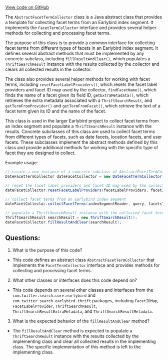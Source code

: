 [View code on GitHub](https://github.com/misbahsy/the-algorithm/src/java/com/twitter/search/earlybird/search/facets/AbstractFacetTermCollector.java)

The `AbstractFacetTermCollector` class is a Java abstract class that provides a template for collecting facet terms from an Earlybird index segment. It implements the `FacetTermCollector` interface and provides several helper methods for collecting and processing facet terms. 

The purpose of this class is to provide a common interface for collecting facet terms from different types of facets in an Earlybird index segment. It defines several abstract methods that must be implemented by any concrete subclass, including `fillResultAndClear()`, which populates a `ThriftSearchResult` instance with the results collected by the collector and clears all collected results in the collector. 

The class also provides several helper methods for working with facet terms, including `resetFacetLabelProviders()`, which resets the facet label providers and facet ID map used by the collector, `findFacetName()`, which finds the name of a facet given its field ID, `getExtraMetadata()`, which retrieves the extra metadata associated with a `ThriftSearchResult`, and `getTermFromProvider()` and `getTermFromFacet()`, which retrieve the text of a facet term given its ID and the name of the facet. 

This class is used in the larger Earlybird project to collect facet terms from an index segment and populate a `ThriftSearchResult` instance with the results. Concrete subclasses of this class are used to collect facet terms from different types of facets, such as date facets, location facets, and user facets. These subclasses implement the abstract methods defined by this class and provide additional methods for working with the specific type of facet they are designed to collect. 

Example usage:

```java
// create a new instance of a concrete subclass of AbstractFacetTermCollector
DateFacetTermCollector dateFacetCollector = new DateFacetTermCollector();

// reset the facet label providers and facet ID map used by the collector
dateFacetCollector.resetFacetLabelProviders(facetLabelProviders, facetIdMap);

// collect facet terms from an Earlybird index segment
dateFacetCollector.collectFacetTerms(indexSegmentReader, query, facetsToCollect);

// populate a ThriftSearchResult instance with the collected facet terms
ThriftSearchResult searchResult = new ThriftSearchResult();
dateFacetCollector.fillResultAndClear(searchResult);
```
## Questions: 
 1. What is the purpose of this code?
- This code defines an abstract class `AbstractFacetTermCollector` that implements the `FacetTermCollector` interface and provides methods for collecting and processing facet terms.

2. What other classes or interfaces does this code depend on?
- This code depends on several other classes and interfaces from the `com.twitter.search.core.earlybird` and `com.twitter.search.earlybird.thrift` packages, including `FacetIDMap`, `FacetLabelProvider`, `ThriftSearchResult`, `ThriftSearchResultExtraMetadata`, and `ThriftSearchResultMetadata`.

3. What is the expected behavior of the `fillResultAndClear` method?
- The `fillResultAndClear` method is expected to populate a `ThriftSearchResult` instance with the results collected by the implementing class and clear all collected results in the implementing class. The specific implementation of this method is left to the implementing class.